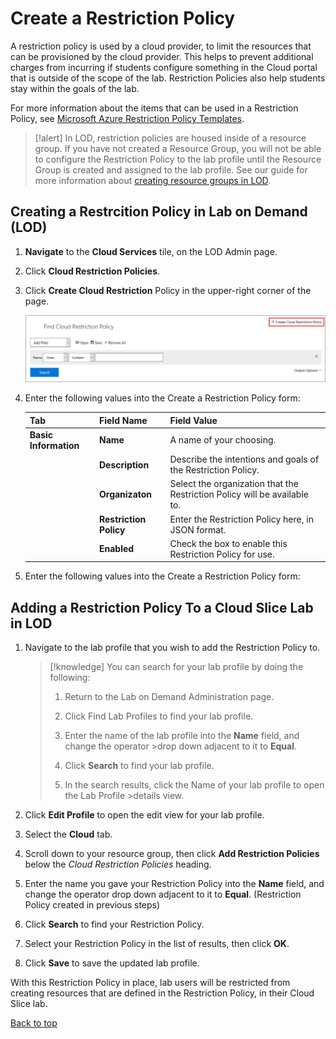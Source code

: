# Create a Restriction Policy

A restriction policy is used by a cloud provider, to limit the resources that can be provisioned by the cloud provider. This helps to prevent additional charges from incurring if students configure something in the Cloud portal that is outside of the scope of the lab. Restriction Policies also help students stay within the goals of the lab.

For more information about the items that can be used in a Restriction Policy, see [Microsoft Azure Restriction Policy Templates](https://docs.microsoft.com/en-us/azure/azure-policy/json-samples).

>[!alert] In LOD, restriction policies are housed inside of a resource group. If you have not created a Resource Group, you will not be able to configure the Restriction Policy to the lab profile until the Resource Group is created and assigned to the lab profile. See our guide for more information about [creating resource groups in LOD](create-resource-group.md). 

## Creating a Restrcition Policy in Lab on Demand (LOD)

1. **Navigate** to the **Cloud Services** tile, on the LOD Admin page.

1. Click **Cloud Restriction Policies**.

1. Click **Create Cloud Restriction** Policy in the upper-right corner of the page. 

   ![Create Cloud Restriction Policy](images/create-a-cloud-restriction-policy.png)

1. Enter the following values into the Create a Restriction Policy form:

    |Tab|Field Name|Field Value|
    |--|--|--|
    |**Basic Information**|**Name**|A name of your choosing.|
    ||**Description**|Describe the intentions and goals of the Restriction Policy.|
    ||**Organizaton**|Select the organization that the Restriction Policy will be available     to.|
    ||**Restriction Policy**|Enter the Restriction Policy here, in JSON format.|
    ||**Enabled**|Check the box to enable this Restriction Policy for use.|

1. Enter the following values into the Create a Restriction Policy form:

## Adding a Restriction Policy To a Cloud Slice Lab in LOD


1. Navigate to the lab profile that you wish to add the Restriction Policy to. 

    >[!knowledge] You can search for your lab profile by doing the following:
    >
    >1. Return to the Lab on Demand Administration page.
    >
    >1. Click Find Lab Profiles to find your lab profile.
    >
    >1. Enter the name of the lab profile into the **Name** field, and change the operator   >drop down adjacent to it to **Equal**. 
    >
    >1. Click **Search** to find your lab profile.
    >
    >1. In the search results, click the Name of your lab profile to open the Lab Profile    >details view.

1. Click **Edit Profile** to open the edit view for your lab profile.

1. Select the **Cloud** tab.

1. Scroll down to your resource group, then click **Add Restriction Policies** below the _Cloud Restriction Policies_ heading.

1. Enter the name you gave your Restriction Policy into the **Name** field, and change the operator drop down adjacent to it to **Equal**. (Restriction Policy created in previous steps)

1. Click **Search** to find your Restriction Policy.

1. Select your Restriction Policy in the list of results, then click **OK**.

1. Click **Save** to save the updated lab profile.

With this Restriction Policy in place, lab users will be restricted from creating resources that are defined in the Restriction Policy, in their Cloud Slice lab.

[Back to top](#create-a-restriction-policy)